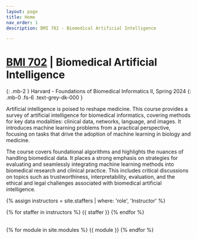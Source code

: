 ```yaml
---
layout: page
title: Home
nav_order: 1
description: BMI 702 - Biomedical Artificial Intelligence

---
```


# [BMI 702](https://dbmi.hms.harvard.edu/education/courses/bmi-702) | Biomedical Artificial Intelligence

{: .mb-2 }
Harvard - Foundations of Biomedical Informatics II, Spring 2024
{: .mb-0 .fs-6 .text-grey-dk-000 }

<div>
	<p>
		Artificial intelligence is poised to reshape medicine. This course provides a survey of artificial intelligence for biomedical informatics, covering methods for key data modalities: clinical data, networks, language, and images. It introduces machine learning problems from a practical perspective, focusing on tasks that drive the adoption of machine learning in biology and medicine. 
	</p>
	<p>
		The course covers foundational algorithms and highlights the nuances of handling biomedical data. It places a strong emphasis on strategies for evaluating and seamlessly integrating machine learning methods into biomedical research and clinical practice. This includes critical discussions on topics such as trustworthiness, interpretability, evaluation, and the ethical and legal challenges associated with biomedical artificial intelligence.
	</p>
</div>

<div>

{% assign instructors = site.staffers | where: 'role', 'Instructor' %}
<div class="role">
  {% for staffer in instructors %}
  {{ staffer }}
  {% endfor %}

</div>

<!-- <ul> -->
<!-- <li><b>THIS PAGE IS UNDER CONSTRUCTION. Please don’t interpret anything on this website as truth until this warning is removed. </b></li>
<li>Please read our <a href="http://www.ds100.org/su21faq">course FAQ</a> before contacting staff with questions that might be answered there.</li>
<li>The <a href="{{ site.baseurl }}/syllabus">Syllabus</a> contains a detailed explanation of how each course component will work this summer, given that the course is being taught entirely online.</li>
<li>The scheduling of all weekly events is in the <a href="{{ site.baseurl }}/calendar">Calendar</a>.</li>
<li>The Zoom links for all live events are in <a href="https://piazza.com/class/kpcl6edmxuk3fg?cid=6">@6 on Piazza</a>.</li>
<li><strong>Note:</strong>The schedule of lectures and assignments is subject to change.</li>
</ul> -->

<br>

{% for module in site.modules %}
{{ module }}
{% endfor %}